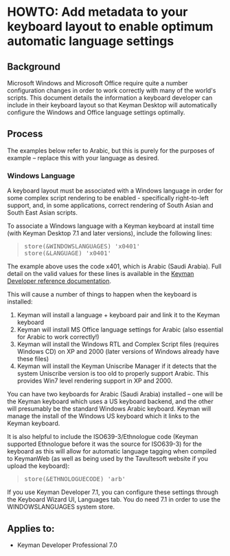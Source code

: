 # HOWTO: Add metadata to your keyboard layout to enable optimum automatic language settings

<h2>Background</h2>

<p>Microsoft Windows and Microsoft Office require quite a number configuration changes in order to work correctly with many of the world's scripts.  This document details the information a keyboard developer can include in their keyboard layout so that Keyman Desktop will automatically configure the Windows and Office language settings optimally.</p> 

<h2>Process</h2>

<p>The examples below refer to Arabic, but this is purely for the purposes of example &ndash; replace this with your language as desired.</p>

<h3>Windows Language</h3>

<p>A keyboard layout must be associated with a Windows language in order for some complex script rendering to be enabled - specifically right-to-left support, and, in some applications, correct rendering of South Asian and South East Asian scripts.</p>

<p>To associate a Windows language with a Keyman keyboard at install time (with Keyman Desktop 7.1 and later versions), include the following lines:</p>

<blockquote><pre>
store(&amp;WINDOWSLANGUAGES) 'x0401'
store(&amp;LANGUAGE) 'x0401'
</pre></blockquote>

<p>The example above uses the code x401, which is Arabic (Saudi Arabia).  Full detail on the valid values for these lines is available in the <a href='http://www.tavultesoft.com/keymandev/documentation/70/reference__keywordsbyname.html'>Keyman Developer reference documentation</a>.</p>

<p>This will cause a number of things to happen when the keyboard is installed:</p>

<ol><li>Keyman will install a language + keyboard pair and link it to the Keyman keyboard</li>
<li>Keyman will install MS Office language settings for Arabic (also essential for Arabic to work correctly!)</li>
<li>Keyman will install the Windows RTL and Complex Script files (requires Windows CD) on XP and 2000 (later versions of Windows already have these files)</li>
<li>Keyman will install the Keyman Uniscribe Manager if it detects that the system Uniscribe version is too old to properly support Arabic.  This provides Win7 level rendering support in XP and 2000.</li>
</ol>

<p>You can have two keyboards for Arabic (Saudi Arabia) installed – one will be the Keyman keyboard which uses a US keyboard backend, and the other will presumably be the standard Windows Arabic keyboard.  Keyman will manage the install of the Windows US keyboard which it links to the Keyman keyboard.</p>

<p>It is also helpful to include the ISO639-3/Ethnologue code (Keyman supported Ethnologue before it was the source for ISO639-3) for the keyboard as this will allow for automatic language tagging when compiled to KeymanWeb (as well as being used by the Tavultesoft website if you upload the keyboard):</p>

<blockquote><pre>
store(&amp;ETHNOLOGUECODE) 'arb'
</pre></blockquote>

<p>If you use Keyman Developer 7.1, you can configure these settings through the Keyboard Wizard UI, Languages tab.  You do need 7.1 in order to use the WINDOWSLANGUAGES system store.</p>


## Applies to:
 * Keyman Developer Professional 7.0
